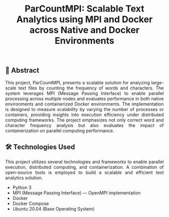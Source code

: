 # <div align="center">**ParCountMPI: Scalable Text Analytics using MPI and Docker across Native and Docker Environments**</div>

<br>

## 📝 Abstract

<div align="justify">

This project, ParCountMPI, presents a scalable solution for analyzing large-scale text files by counting the frequency of words and characters. The system leverages MPI (Message Passing Interface) to enable parallel processing across multiple nodes and evaluates performance in both native environments and containerized Docker environments. The implementation is designed to measure scalability by varying the number of processes or containers, providing insights into execution efficiency under distributed computing frameworks. The project emphasizes not only correct word and character frequency analysis but also evaluates the impact of containerization on parallel computing performance.

</div>

## 🛠️ Technologies Used

<div align="justify">

This project utilizes several technologies and frameworks to enable parallel execution, distributed computing, and containerization. A combination of open-source tools is employed to build a scalable and efficient text analytics solution.

</div>

- Python 3
- MPI (Message Passing Interface) — OpenMPI implementation
- Docker
- Docker Compose
- Ubuntu 20.04 (Base Operating System)
